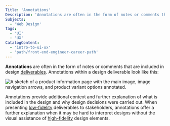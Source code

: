 ```yaml
---
Title: 'Annotations'
Description: 'Annotations are often in the form of notes or comments that are included in design deliverables.'
Subjects:
  - 'Web Design'
Tags:
  - 'UI'
  - 'UX'
CatalogContent:
  - 'intro-to-ui-ux'
  - 'path/front-end-engineer-career-path'
---
```


**Annotations** are often in the form of notes or comments that are included in design [deliverables](https://www.codecademy.com/resources/docs/uiux/deliverables). Annotations within a design deliverable look like this:

![A sketch of a product information page with the main image, image navigation arrows, and product variant options annotated.](https://static-assets.codecademy.com/Courses/intro-to-ui-and-ux/wireframes/annotation.png)

Annotations provide additional context and further explanation of what is included in the design and why design decisions were carried out. When presenting [low-fidelity](https://www.codecademy.com/resources/docs/uiux/low-fidelity) deliverables to stakeholders, annotations offer a further explanation when it may be hard to interpret designs without the visual assistance of [high-fidelity](https://www.codecademy.com/resources/docs/uiux/high-fidelity) design elements.
